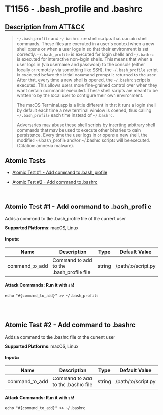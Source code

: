 # T1156 - .bash_profile and .bashrc
## [Description from ATT&CK](https://attack.mitre.org/wiki/Technique/T1156)
<blockquote><code>~/.bash_profile</code> and <code>~/.bashrc</code> are shell scripts that contain shell commands. These files are executed in a user's context when a new shell opens or when a user logs in so that their environment is set correctly. <code>~/.bash_profile</code> is executed for login shells and <code>~/.bashrc</code> is executed for interactive non-login shells. This means that when a user logs in (via username and password) to the console (either locally or remotely via something like SSH), the <code>~/.bash_profile</code> script is executed before the initial command prompt is returned to the user. After that, every time a new shell is opened, the <code>~/.bashrc</code> script is executed. This allows users more fine-grained control over when they want certain commands executed. These shell scripts are meant to be written to by the local user to configure their own environment. 

The macOS Terminal.app is a little different in that it runs a login shell by default each time a new terminal window is opened, thus calling <code>~/.bash_profile</code> each time instead of <code>~/.bashrc</code>.

Adversaries may abuse these shell scripts by inserting arbitrary shell commands that may be used to execute other binaries to gain persistence. Every time the user logs in or opens a new shell, the modified ~/.bash_profile and/or ~/.bashrc scripts will be executed.(Citation: amnesia malware).</blockquote>

## Atomic Tests

- [Atomic Test #1 - Add command to .bash_profile](#atomic-test-1---add-command-to-bash_profile)

- [Atomic Test #2 - Add command to .bashrc](#atomic-test-2---add-command-to-bashrc)


<br/>

## Atomic Test #1 - Add command to .bash_profile
Adds a command to the .bash_profile file of the current user

**Supported Platforms:** macOS, Linux


#### Inputs:
| Name | Description | Type | Default Value | 
|------|-------------|------|---------------|
| command_to_add | Command to add to the .bash_profile file | string | /path/to/script.py|


#### Attack Commands: Run it with `sh`! 
```
echo "#{command_to_add}" >> ~/.bash_profile
```






<br/>
<br/>

## Atomic Test #2 - Add command to .bashrc
Adds a command to the .bashrc file of the current user

**Supported Platforms:** macOS, Linux


#### Inputs:
| Name | Description | Type | Default Value | 
|------|-------------|------|---------------|
| command_to_add | Command to add to the .bashrc file | string | /path/to/script.py|


#### Attack Commands: Run it with `sh`! 
```
echo "#{command_to_add}" >> ~/.bashrc
```






<br/>
